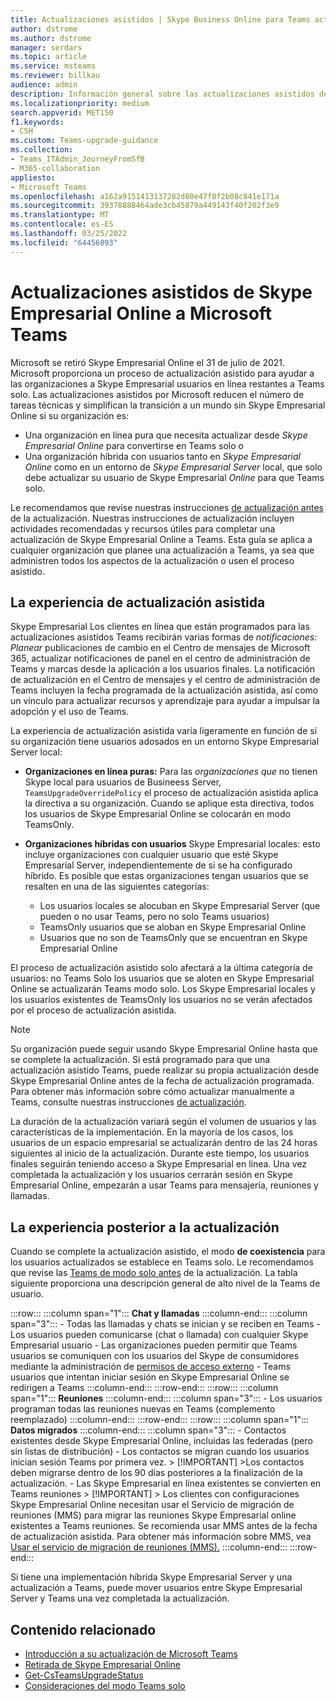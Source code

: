 ```yaml
---
title: Actualizaciones asistidos | Skype Business Online para Teams actualización
author: dstrome
ms.author: dstrome
manager: serdars
ms.topic: article
ms.service: msteams
ms.reviewer: billkau
audience: admin
description: Información general sobre las actualizaciones asistidos de Skype Empresarial Online a Teams
ms.localizationpriority: medium
search.appverid: MET150
f1.keywords:
- CSH
ms.custom: Teams-upgrade-guidance
ms.collection:
- Teams_ITAdmin_JourneyFromSfB
- M365-collaboration
appliesto:
- Microsoft Teams
ms.openlocfilehash: a162a9151413137282d80e47f8f2b08c841e171a
ms.sourcegitcommit: 39378888464ade3cb45879a449143f40f202f3e9
ms.translationtype: MT
ms.contentlocale: es-ES
ms.lasthandoff: 03/25/2022
ms.locfileid: "64456893"
---
```

# <a name="assisted-upgrades-from-skype-for-business-online-to-microsoft-teams"></a>Actualizaciones asistidos de Skype Empresarial Online a Microsoft Teams

Microsoft se retiró Skype Empresarial Online el 31 de julio de 2021.  Microsoft proporciona un proceso de actualización asistido para ayudar a las organizaciones a Skype Empresarial usuarios en línea restantes a Teams solo.  Las actualizaciones asistidos por Microsoft reducen el número de tareas técnicas y simplifican la transición a un mundo sin Skype Empresarial Online si su organización es:
 - Una organización en línea pura que necesita actualizar desde *Skype Empresarial Online* para convertirse en Teams solo o
 - Una organización híbrida con usuarios tanto en *Skype Empresarial Online*  como en un entorno de *Skype Empresarial Server* local, que solo debe actualizar su usuario de Skype Empresarial *Online* para que Teams solo.

Le recomendamos que revise nuestras instrucciones [de actualización antes](https://aka.ms/SkypeToTeams) de la actualización. Nuestras instrucciones de actualización incluyen actividades recomendadas y recursos útiles para completar una actualización de Skype Empresarial Online a Teams. Esta guía se aplica a cualquier organización que planee una actualización a Teams, ya sea que administren todos los aspectos de la actualización o usen el proceso asistido.

## <a name="the-assisted-upgrade-experience"></a>La experiencia de actualización asistida
Skype Empresarial Los clientes en línea que están programados para las actualizaciones asistidos Teams recibirán varias formas de *notificaciones: Planear* publicaciones de cambio en el Centro de mensajes de Microsoft 365, actualizar notificaciones de panel en el centro de administración de Teams y marcas desde la aplicación a los usuarios finales. La notificación de actualización en el Centro de mensajes y el centro de administración de Teams incluyen la fecha programada de la actualización asistida, así como un vínculo para actualizar recursos y aprendizaje para ayudar a impulsar la adopción y el uso de Teams.

La experiencia de actualización asistida varía ligeramente en función de si su organización tiene usuarios adosados en un entorno Skype Empresarial Server local:
- **Organizaciones en línea puras:** Para las *organizaciones que* no tienen Skype local para usuarios de Busineess Server, `TeamsUpgradeOverridePolicy` el proceso de actualización asistida aplica la directiva a su organización. Cuando se aplique esta directiva, todos los usuarios de Skype Empresarial Online se colocarán en modo TeamsOnly.
- **Organizaciones híbridas con usuarios** Skype Empresarial locales: esto incluye organizaciones con cualquier usuario que esté Skype Empresarial Server, independientemente de si se ha configurado híbrido. Es posible que estas organizaciones tengan usuarios que se resalten en una de las siguientes categorías:

  - Los usuarios locales se alocuban en Skype Empresarial Server (que pueden o no usar Teams, pero no solo Teams usuarios)
  - TeamsOnly usuarios que se aloban en Skype Empresarial Online
  - Usuarios que no son de TeamsOnly que se encuentran en Skype Empresarial Online

El proceso de actualización asistido solo afectará a la última categoría de usuarios: no Teams Solo los usuarios que se aloten en Skype Empresarial Online se actualizarán Teams modo solo. Los Skype Empresarial locales y los usuarios existentes de TeamsOnly los usuarios no se verán afectados por el proceso de actualización asistida.

> [!NOTE]
> Su organización puede seguir usando Skype Empresarial Online hasta que se complete la actualización. Si está programado para que una actualización asistido Teams, puede realizar su propia actualización desde Skype Empresarial Online antes de la fecha de actualización programada. Para obtener más información sobre cómo actualizar manualmente a Teams, consulte nuestras instrucciones [de actualización](https://aka.ms/SkypeToTeams).

La duración de la actualización variará según el volumen de usuarios y las características de la implementación. En la mayoría de los casos, los usuarios de un espacio empresarial se actualizarán dentro de las 24 horas siguientes al inicio de la actualización. Durante este tiempo, los usuarios finales seguirán teniendo acceso a Skype Empresarial en línea. Una vez completada la actualización y los usuarios cerrarán sesión en Skype Empresarial Online, empezarán a usar Teams para mensajería, reuniones y llamadas.

## <a name="the-post-upgrade-experience"></a>La experiencia posterior a la actualización

Cuando se complete la actualización asistido, el modo **de coexistencia** para los usuarios actualizados se establece en Teams solo. Le recomendamos que revise las [Teams de modo solo antes](teams-only-mode-considerations.md) de la actualización. La tabla siguiente proporciona una descripción general de alto nivel de la Teams de usuario.

:::row:::
    :::column span="1":::
        **Chat y llamadas**
    :::column-end:::
    :::column span="3":::
        - Todas las llamadas y chats se inician y se reciben en Teams
        - Los usuarios pueden comunicarse (chat o llamada) con cualquier Skype Empresarial usuario
        - Las organizaciones pueden permitir que Teams usuarios se comuniquen con los usuarios del Skype de consumidores mediante la administración de [permisos de acceso externo](manage-external-access.md)
        - Teams usuarios que intentan iniciar sesión en Skype Empresarial Online se redirigen a Teams
    :::column-end:::
:::row-end:::
:::row:::
    :::column span="1":::
        **Reuniones**
    :::column-end:::
    :::column span="3":::
        - Los usuarios programan todas las reuniones nuevas en Teams (complemento reemplazado)
    :::column-end:::
:::row-end:::
:::row:::
    :::column span="1":::
        **Datos migrados**
    :::column-end:::
    :::column span="3":::
        - Contactos existentes desde Skype Empresarial Online, incluidas las federadas (pero sin listas de distribución)
        - Los contactos se migran cuando los usuarios inician sesión Teams por primera vez.
            > [!IMPORTANT]
            >Los contactos deben migrarse dentro de los 90 días posteriores a la finalización de la actualización.
        - Las Skype Empresarial en línea existentes se convierten en Teams reuniones
            > [!IMPORTANT]
            > Los clientes con configuraciones Skype Empresarial Online necesitan usar el Servicio de migración de reuniones (MMS) para migrar las reuniones Skype Empresarial online existentes a Teams reuniones. Se recomienda usar MMS antes de la fecha de actualización asistida. Para obtener más información sobre MMS, vea [Usar el servicio de migración de reuniones (MMS).](/skypeforbusiness/audio-conferencing-in-office-365/setting-up-the-meeting-migration-service-mms)
    :::column-end:::
:::row-end:::

Si tiene una implementación híbrida Skype Empresarial Server y una actualización a Teams, puede mover usuarios entre Skype Empresarial Server y Teams una vez completada la actualización.

## <a name="related-content"></a>Contenido relacionado

- [Introducción a su actualización de Microsoft Teams](upgrade-start-here.md)
- [Retirada de Skype Empresarial Online](skype-for-business-online-retirement.md)
- [Get-CsTeamsUpgradeStatus](/powershell/module/skype/get-csteamsupgradestatus?view=skype-ps&preserve-view=true)
- [Consideraciones del modo Teams solo](teams-only-mode-considerations.md)
